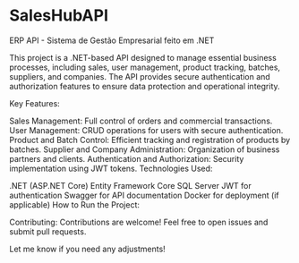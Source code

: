 # SalesHubAPI
ERP API - Sistema de Gestão Empresarial feito em .NET

This project is a .NET-based API designed to manage essential business processes, including sales, user management, product tracking, batches, suppliers, and companies. The API provides secure authentication and authorization features to ensure data protection and operational integrity.

Key Features:

Sales Management: Full control of orders and commercial transactions.
User Management: CRUD operations for users with secure authentication.
Product and Batch Control: Efficient tracking and registration of products by batches.
Supplier and Company Administration: Organization of business partners and clients.
Authentication and Authorization: Security implementation using JWT tokens.
Technologies Used:

.NET (ASP.NET Core)
Entity Framework Core
SQL Server
JWT for authentication
Swagger for API documentation
Docker for deployment (if applicable)
How to Run the Project:

Contributing:
Contributions are welcome! Feel free to open issues and submit pull requests.

Let me know if you need any adjustments!
